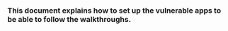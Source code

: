 ### This document explains how to set up the vulnerable apps to be able to follow the walkthroughs.
